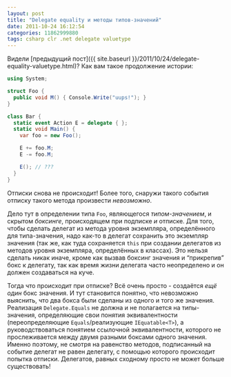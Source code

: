 ```yaml
---
layout: post
title: "Delegate equality и методы типов-значений"
date: 2011-10-24 16:12:54
categories: 11862999880
tags: csharp clr .net delegate valuetype
---
```

Видели [предыдущий пост]({{ site.baseurl }}/2011/10/24/delegate-equality-valuetype.html)? Как вам такое продолжение истории:

```c#
using System;

struct Foo {
  public void M() { Console.Write("uups!"); }
}

class Bar {
  static event Action E = delegate { };
  static void Main() {
    var foo = new Foo();

    E += foo.M;
    E -= foo.M;

    E(); // ???
  }
}

```

Отписки снова не происходит! Более того, снаружи такого события отписку такого метода произвести *невозможно*.

Дело тут в определении типа `Foo`, являющегося *типом-значением*, и скрытом *боксинге*, происходящем при подписке *и* отписке. Для того, чтобы сделать делегат из метода уровня экземпляра, определённого для типа-значения, надо как-то в делегат сохранить это экземпляр значения (так же, как туда сохраняется `this` при создании делегатов из методов уровня экземпляра, определённых в классах). Это нельзя сделать никак иначе, кроме как вызвав боксинг значения и “прикрепив” бокс к делегату, так как время жизни делегата часто неопределено и он должен создаваться на куче.

Тогда что происходит при отписке? Всё очень просто - создаётся *ещё один* бокс значения. И тут становится понятно, что невозможно выяснить, что два бокса были сделаны из одного и того же значения. Реализация `Delegate.Equals` не должна и не полагается на типы-значения, определяющие свои понятия эквивалентности (переопределяющие `Equals`/реализующие `IEquatable<T>`), а руководствоваться понятием ссылочной эквивалентности, которого не прослеживается между двумя разными боксами одного значения. Именно поэтому, не смотря на равенство методов, подписанный на событие делегат не равен делегату, с помощью которого происходит попытка отписки. Делегатов, равных сходному просто не может больше существовать!